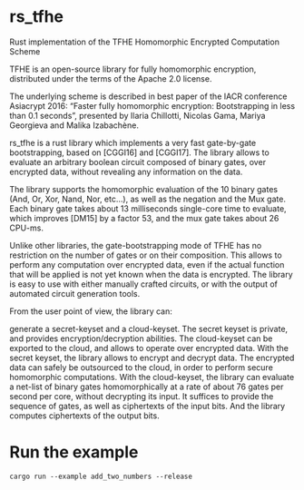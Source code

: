 # rs_tfhe
Rust implementation of the TFHE Homomorphic Encrypted Computation Scheme

TFHE is an open-source library for fully homomorphic encryption, distributed under the terms of the Apache 2.0 license.

The underlying scheme is described in best paper of the IACR conference Asiacrypt 2016: “Faster fully homomorphic encryption: Bootstrapping in less than 0.1 seconds”, presented by Ilaria Chillotti, Nicolas Gama, Mariya Georgieva and Malika Izabachène.

rs_tfhe is a rust library which implements a very fast gate-by-gate bootstrapping, based on [CGGI16] and [CGGI17]. The library allows to evaluate an arbitrary boolean circuit composed of binary gates, over encrypted data, without revealing any information on the data.

The library supports the homomorphic evaluation of the 10 binary gates (And, Or, Xor, Nand, Nor, etc…), as well as the negation and the Mux gate. Each binary gate takes about 13 milliseconds single-core time to evaluate, which improves [DM15] by a factor 53, and the mux gate takes about 26 CPU-ms.

Unlike other libraries, the gate-bootstrapping mode of TFHE has no restriction on the number of gates or on their composition. This allows to perform any computation over encrypted data, even if the actual function that will be applied is not yet known when the data is encrypted. The library is easy to use with either manually crafted circuits, or with the output of automated circuit generation tools.

From the user point of view, the library can:

generate a secret-keyset and a cloud-keyset. The secret keyset is private, and provides encryption/decryption abilities. The cloud-keyset can be exported to the cloud, and allows to operate over encrypted data.
With the secret keyset, the library allows to encrypt and decrypt data. The encrypted data can safely be outsourced to the cloud, in order to perform secure homomorphic computations.
With the cloud-keyset, the library can evaluate a net-list of binary gates homomorphically at a rate of about 76 gates per second per core, without decrypting its input. It suffices to provide the sequence of gates, as well as ciphertexts of the input bits. And the library computes ciphertexts of the output bits.

# Run the example

`cargo run --example add_two_numbers --release`
